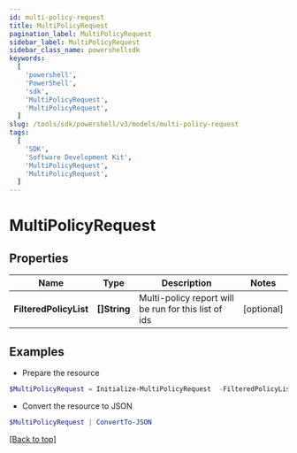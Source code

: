 ```yaml
---
id: multi-policy-request
title: MultiPolicyRequest
pagination_label: MultiPolicyRequest
sidebar_label: MultiPolicyRequest
sidebar_class_name: powershellsdk
keywords:
  [
    'powershell',
    'PowerShell',
    'sdk',
    'MultiPolicyRequest',
    'MultiPolicyRequest',
  ]
slug: /tools/sdk/powershell/v3/models/multi-policy-request
tags:
  [
    'SDK',
    'Software Development Kit',
    'MultiPolicyRequest',
    'MultiPolicyRequest',
  ]
---
```


# MultiPolicyRequest

## Properties

| Name | Type | Description | Notes |
| --- | --- | --- | --- |
| **FilteredPolicyList** | **[]String** | Multi-policy report will be run for this list of ids | [optional] |

## Examples

- Prepare the resource

```powershell
$MultiPolicyRequest = Initialize-MultiPolicyRequest  -FilteredPolicyList null
```

- Convert the resource to JSON

```powershell
$MultiPolicyRequest | ConvertTo-JSON
```

[[Back to top]](#)
